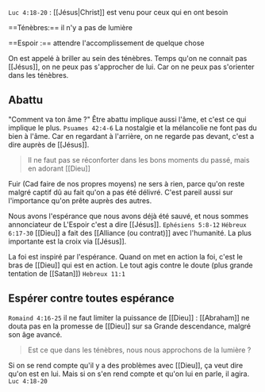 `Luc 4:18-20` : [[Jésus|Christ]] est venu pour ceux qui en ont besoin

==Ténèbres:== il n'y a pas de lumière

==Espoir :== attendre l'accomplissement de quelque chose

On est appelé à briller au sein des ténèbres. Temps qu'on ne connait pas [[Jésus]], on ne peux pas s'approcher de lui. Car on ne peux pas s'orienter dans les ténèbres.

## Abattu
"Comment va ton âme ?"
Être abattu implique aussi l'âme, et c'est ce qui implique le plus.
`Psuames 42:4-6`
La nostalgie et la mélancolie ne font pas du bien à l'âme. Car en regardant à l'arrière, on ne regarde pas devant, c'est a dire auprès de [[Jésus]].

> Il ne faut pas se réconforter dans les bons moments du passé, mais en adorant [[Dieu]]

Fuir (Cad faire de nos propres moyens) ne sers à rien, parce qu'on reste malgré captif dû au fait qu'on a pas été délivré.
C'est pareil aussi sur l'importance qu'on prête auprès des autres.

Nous avons l'espérance que nous avons déjà été sauvé, et nous sommes annonciateur de L'Espoir c'est a dire [[Jésus]].
`Ephésiens 5:8-12` 
`Hébreux 6:17-30` [[Dieu]] a fait des [[Alliance (ou contrat)]] avec l'humanité. La plus importante est la croix via [[Jésus]].

La foi est inspiré par l'espérance.
Quand on met en action la foi, c'est le bras de [[Dieu]] qui est en action. Le tout agis contre le doute (plus grande tentation de [[Satan]])
`Hebreux 11:1`

## Espérer contre toutes espérance
`Romaind 4:16-25` il ne faut limiter la puissance de [[Dieu]] :
[[Abraham]] ne douta pas en la promesse de [[Dieu]] sur sa Grande descendance, malgré son âge avancé.

> Est ce que dans les ténèbres, nous nous approchons de la lumière ?

Si on se rend compte qu'il y a des problèmes avec [[Dieu]], ça veut dire qu'on est en lui.
Mais si on s'en rend compte et qu'on lui en parle, il agira.
`Luc 4:18-20`